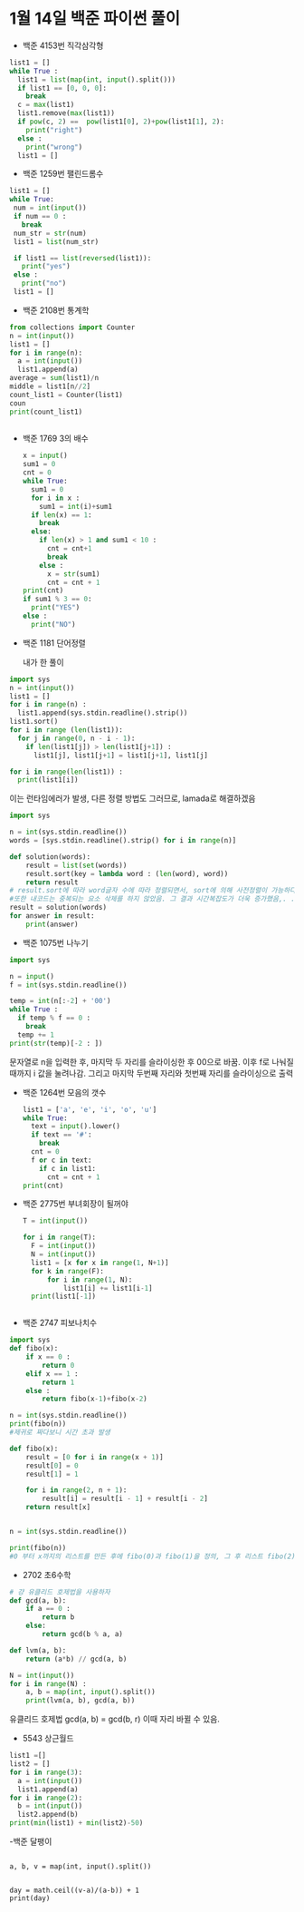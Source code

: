 # 1월 14일 백준 파이썬 풀이

- 백준 4153번 직각삼각형
```python
list1 = []
while True : 
  list1 = list(map(int, input().split()))
  if list1 == [0, 0, 0]:
    break
  c = max(list1)
  list1.remove(max(list1))
  if pow(c, 2) ==  pow(list1[0], 2)+pow(list1[1], 2):
    print("right")
  else :
    print("wrong")
  list1 = []
``` 

- 백준 1259번 팰린드롬수
 ```python
list1 = []
while True:
  num = int(input())
  if num == 0 :
    break
  num_str = str(num)
  list1 = list(num_str)

  if list1 == list(reversed(list1)):
    print("yes")
  else :
    print("no")
  list1 = []
``` 

- 백준 2108번 통계학
```python
from collections import Counter
n = int(input())
list1 = [] 
for i in range(n):
  a = int(input())
  list1.append(a)
average = sum(list1)/n
middle = list1[n//2] 
count_list1 = Counter(list1)
coun
print(count_list1)
  
``` 

- 백준 1769 3의 배수
  
  ```python
  x = input()
  sum1 = 0
  cnt = 0 
  while True:
    sum1 = 0
    for i in x :
      sum1 = int(i)+sum1 
    if len(x) == 1:
      break
    else:   
      if len(x) > 1 and sum1 < 10 :
        cnt = cnt+1
        break
      else :
        x = str(sum1)
        cnt = cnt + 1
  print(cnt)
  if sum1 % 3 == 0:
    print("YES")
  else :
    print("NO")
  ```

- 백준 1181 단어정렬

    내가 한 풀이
```python
import sys
n = int(input())
list1 = [] 
for i in range(n) :
  list1.append(sys.stdin.readline().strip())
list1.sort()
for i in range (len(list1)):
  for j in range(0, n - i - 1):
    if len(list1[j]) > len(list1[j+1]) :
      list1[j], list1[j+1] = list1[j+1], list1[j]

for i in range(len(list1)) :
  print(list1[i])
```
이는 런타임에러가 발생, 다른 정렬 방법도 그러므로, lamada로 해결하겠음

```python
import sys

n = int(sys.stdin.readline())
words = [sys.stdin.readline().strip() for i in range(n)]

def solution(words):
    result = list(set(words))
    result.sort(key = lambda word : (len(word), word))
    return result
# result.sort에 따라 word글자 수에 따라 정렬되면서, sort에 의해 사전정렬이 가능하다. 그렇다면 내 코드를 수정하겠다. 
#또한 내코드는 중복되는 요소 삭제를 하지 않았음. 그 결과 시간복잡도가 더욱 증가했음,. .
result = solution(words)
for answer in result:
    print(answer)
```

- 백준 1075번 나누기
```python
import sys

n = input()
f = int(sys.stdin.readline())

temp = int(n[:-2] + '00')
while True :
  if temp % f == 0 :
    break
  temp += 1 
print(str(temp)[-2 : ])  
```

  문자열로 n을 입력한 후, 마지막 두 자리를 슬라이싱한 후 00으로 바꿈.
  이후 f로 나눠질 때까지 i 값을 눌려나감. 
  그리고 마지막 두번째 자리와 첫번째 자리를 슬라이싱으로 출력

- 백준 1264번 모음의 갯수
  ```python
  list1 = ['a', 'e', 'i', 'o', 'u']
  while True:
    text = input().lower()
    if text == '#':
      break
    cnt = 0
    f or c in text:
      if c in list1:
        cnt = cnt + 1
  print(cnt)
  ```

- 백준 2775번 부녀회장이 될꺼야
  ```python 
  T = int(input())

  for i in range(T):  
    F = int(input()) 
    N = int(input()) 
    list1 = [x for x in range(1, N+1)] 
    for k in range(F): 
        for i in range(1, N):  
            list1[i] += list1[i-1]  
    print(list1[-1]) 
  
  

- 백준 2747 피보나치수
```python
import sys
def fibo(x):
    if x == 0 :
        return 0
    elif x == 1 :
        return 1
    else :
        return fibo(x-1)+fibo(x-2)

n = int(sys.stdin.readline())
print(fibo(n))
#제귀로 짜다보니 시간 초과 발생

def fibo(x):
    result = [0 for i in range(x + 1)]
    result[0] = 0
    result[1] = 1

    for i in range(2, n + 1):
        result[i] = result[i - 1] + result[i - 2]
    return result[x]


n = int(sys.stdin.readline())

print(fibo(n))
#0 부터 x까지의 리스트를 만든 후에 fibo(0)과 fibo(1)을 정의, 그 후 리스트 fibo(2)이후의 원소를 조작
```

- 2702 초6수학

```python
# 걍 유클리드 호제법을 사용하자
def gcd(a, b):
    if a == 0 :
        return b
    else:
        return gcd(b % a, a)

def lvm(a, b):
    return (a*b) // gcd(a, b)

N = int(input())
for i in range(N) : 
    a, b = map(int, input().split())
    print(lvm(a, b), gcd(a, b))
```
유클리드 호제법 gcd(a, b) = gcd(b, r) 이때 자리 바뀔 수 있음.


- 5543 상근월드

```python
list1 =[]
list2 = []
for i in range(3):
  a = int(input())
  list1.append(a)
for i in range(2):
  b = int(input())
  list2.append(b)
print(min(list1) + min(list2)-50)
```

-백준 달팽이
```import math

a, b, v = map(int, input().split())


day = math.ceil((v-a)/(a-b)) + 1
print(day)
```


